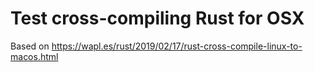 # Test cross-compiling Rust for OSX

Based on https://wapl.es/rust/2019/02/17/rust-cross-compile-linux-to-macos.html
